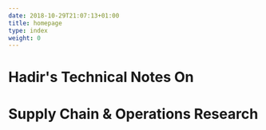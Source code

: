 ```yaml
---
date: 2018-10-29T21:07:13+01:00
title: homepage
type: index
weight: 0
---
```


# Hadir's Technical Notes On
# Supply Chain & Operations Research
